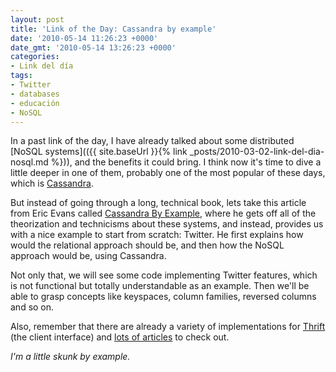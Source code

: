 ```yaml
---
layout: post
title: 'Link of the Day: Cassandra by example'
date: '2010-05-14 11:26:23 +0000'
date_gmt: '2010-05-14 13:26:23 +0000'
categories:
- Link del día
tags:
- Twitter
- databases
- educación
- NoSQL
---
```


In a past link of the day, I have already talked about some distributed [NoSQL systems](({{ site.baseUrl }}{% link _posts/2010-03-02-link-del-dia-nosql.md %})), and the benefits it could bring. I think now it's time to dive a little deeper in one of them, probably one of the most popular of these days, which is [Cassandra](http://cassandra.apache.org/).

But instead of going through a long, technical book, lets take this article from Eric Evans called [Cassandra By Example](http://www.rackspacecloud.com/blog/2010/05/12/cassandra-by-example/), where he gets off all of the theorization and technicisms about these systems, and instead, provides us with a nice example to start from scratch: Twitter. He first explains how would the relational approach should be, and then how the NoSQL approach would be, using Cassandra.

Not only that, we will see some code implementing Twitter features, which is not functional but totally understandable as an example. Then we'll be able to grasp concepts like keyspaces, column families, reversed columns and so on.

Also, remember that there are already a variety of implementations for [Thrift](http://incubator.apache.org/thrift/) (the client interface) and [lots of articles](http://wiki.apache.org/cassandra/ArticlesAndPresentations) to check out.

_I'm a little skunk by example._

